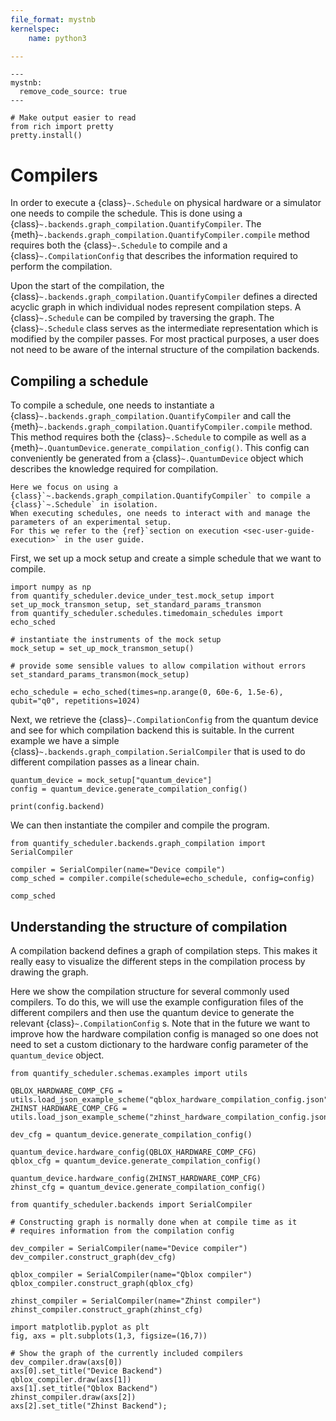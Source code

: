 ```yaml
---
file_format: mystnb
kernelspec:
    name: python3

---
```



```{code-cell} ipython3
---
mystnb:
  remove_code_source: true
---

# Make output easier to read
from rich import pretty
pretty.install()
```

# Compilers

In order to execute a {class}`~.Schedule` on physical hardware or a simulator one needs to compile the schedule.
This is done using a {class}`~.backends.graph_compilation.QuantifyCompiler`.
The {meth}`~.backends.graph_compilation.QuantifyCompiler.compile` method requires both the {class}`~.Schedule` to compile and a {class}`~.CompilationConfig` that describes the information required to perform the compilation.

Upon the start of the compilation, the {class}`~.backends.graph_compilation.QuantifyCompiler` defines a directed acyclic graph in which individual nodes represent compilation steps.
A {class}`~.Schedule` can be compiled by traversing the graph.
The {class}`~.Schedule` class serves as the intermediate representation which is modified by the compiler passes.
For most practical purposes, a user does not need to be aware of the internal structure of the compilation backends.

## Compiling a schedule

To compile a schedule, one needs to instantiate a {class}`~.backends.graph_compilation.QuantifyCompiler` and call the {meth}`~.backends.graph_compilation.QuantifyCompiler.compile` method.
This method requires both the {class}`~.Schedule` to compile as well as a {meth}`~.QuantumDevice.generate_compilation_config()`.
This config can conveniently be generated from a {class}`~.QuantumDevice` object which describes the knowledge required for compilation.

```{note}
Here we focus on using a {class}`~.backends.graph_compilation.QuantifyCompiler` to compile a {class}`~.Schedule` in isolation.
When executing schedules, one needs to interact with and manage the parameters of an experimental setup.
For this we refer to the {ref}`section on execution <sec-user-guide-execution>` in the user guide.
```

First, we set up a mock setup and create a simple schedule that we want to compile.

```{code-cell}
import numpy as np
from quantify_scheduler.device_under_test.mock_setup import set_up_mock_transmon_setup, set_standard_params_transmon
from quantify_scheduler.schedules.timedomain_schedules import echo_sched

# instantiate the instruments of the mock setup
mock_setup = set_up_mock_transmon_setup()

# provide some sensible values to allow compilation without errors
set_standard_params_transmon(mock_setup)

echo_schedule = echo_sched(times=np.arange(0, 60e-6, 1.5e-6), qubit="q0", repetitions=1024)
```

Next, we retrieve the {class}`~.CompilationConfig` from the quantum device and see for which compilation backend this is suitable.
In the current example we have a simple {class}`~.backends.graph_compilation.SerialCompiler` that is used to do different compilation passes as a linear chain.

```{code-cell}
quantum_device = mock_setup["quantum_device"]
config = quantum_device.generate_compilation_config()

print(config.backend)
```

We can then instantiate the compiler and compile the program.

```{code-cell}
from quantify_scheduler.backends.graph_compilation import SerialCompiler

compiler = SerialCompiler(name="Device compile")
comp_sched = compiler.compile(schedule=echo_schedule, config=config)

comp_sched
```

## Understanding the structure of compilation

A compilation backend defines a graph of compilation steps.
This makes it really easy to visualize the different steps in the compilation process by drawing the graph.

Here we show the compilation structure for several commonly used compilers.
To do this, we will use the example configuration files of the different compilers and then use the quantum device to generate the relevant {class}`~.CompilationConfig` s.
Note that in the future we want to improve how the hardware compilation config is managed so one does not need to set a custom dictionary to the hardware config parameter of the ``quantum_device`` object.

```{code-cell}
from quantify_scheduler.schemas.examples import utils

QBLOX_HARDWARE_COMP_CFG = utils.load_json_example_scheme("qblox_hardware_compilation_config.json")
ZHINST_HARDWARE_COMP_CFG = utils.load_json_example_scheme("zhinst_hardware_compilation_config.json")

dev_cfg = quantum_device.generate_compilation_config()

quantum_device.hardware_config(QBLOX_HARDWARE_COMP_CFG)
qblox_cfg = quantum_device.generate_compilation_config()

quantum_device.hardware_config(ZHINST_HARDWARE_COMP_CFG)
zhinst_cfg = quantum_device.generate_compilation_config()
```

```{code-cell}
from quantify_scheduler.backends import SerialCompiler

# Constructing graph is normally done when at compile time as it
# requires information from the compilation config

dev_compiler = SerialCompiler(name="Device compiler")
dev_compiler.construct_graph(dev_cfg)

qblox_compiler = SerialCompiler(name="Qblox compiler")
qblox_compiler.construct_graph(qblox_cfg)

zhinst_compiler = SerialCompiler(name="Zhinst compiler")
zhinst_compiler.construct_graph(zhinst_cfg)

import matplotlib.pyplot as plt
fig, axs = plt.subplots(1,3, figsize=(16,7))

# Show the graph of the currently included compilers
dev_compiler.draw(axs[0])
axs[0].set_title("Device Backend")
qblox_compiler.draw(axs[1])
axs[1].set_title("Qblox Backend")
zhinst_compiler.draw(axs[2])
axs[2].set_title("Zhinst Backend");
```